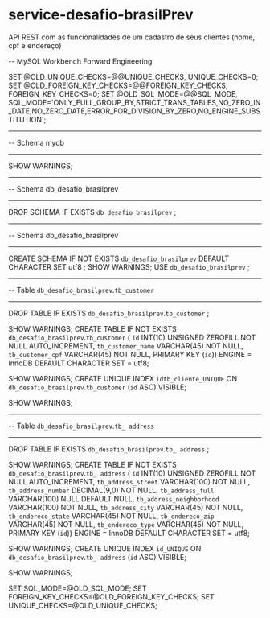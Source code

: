 # service-desafio-brasilPrev
API REST com as funcionalidades de um cadastro de seus clientes (nome, cpf e endereço)




-- MySQL Workbench Forward Engineering

SET @OLD_UNIQUE_CHECKS=@@UNIQUE_CHECKS, UNIQUE_CHECKS=0;
SET @OLD_FOREIGN_KEY_CHECKS=@@FOREIGN_KEY_CHECKS, FOREIGN_KEY_CHECKS=0;
SET @OLD_SQL_MODE=@@SQL_MODE, SQL_MODE='ONLY_FULL_GROUP_BY,STRICT_TRANS_TABLES,NO_ZERO_IN_DATE,NO_ZERO_DATE,ERROR_FOR_DIVISION_BY_ZERO,NO_ENGINE_SUBSTITUTION';

-- -----------------------------------------------------
-- Schema mydb
-- -----------------------------------------------------
SHOW WARNINGS;
-- -----------------------------------------------------
-- Schema db_desafio_brasilprev
-- -----------------------------------------------------
DROP SCHEMA IF EXISTS `db_desafio_brasilprev` ;

-- -----------------------------------------------------
-- Schema db_desafio_brasilprev
-- -----------------------------------------------------
CREATE SCHEMA IF NOT EXISTS `db_desafio_brasilprev` DEFAULT CHARACTER SET utf8 ;
SHOW WARNINGS;
USE `db_desafio_brasilprev` ;

-- -----------------------------------------------------
-- Table `db_desafio_brasilprev`.`tb_customer`
-- -----------------------------------------------------
DROP TABLE IF EXISTS `db_desafio_brasilprev`.`tb_customer` ;

SHOW WARNINGS;
CREATE TABLE IF NOT EXISTS `db_desafio_brasilprev`.`tb_customer` (
  `id` INT(10) UNSIGNED ZEROFILL NOT NULL AUTO_INCREMENT,
  `tb_customer_name` VARCHAR(45) NOT NULL,
  `tb_customer_cpf` VARCHAR(45) NOT NULL,
  PRIMARY KEY (`id`))
ENGINE = InnoDB
DEFAULT CHARACTER SET = utf8;

SHOW WARNINGS;
CREATE UNIQUE INDEX `idtb_cliente_UNIQUE` ON `db_desafio_brasilprev`.`tb_customer` (`id` ASC) VISIBLE;

SHOW WARNINGS;

-- -----------------------------------------------------
-- Table `db_desafio_brasilprev`.`tb_ address`
-- -----------------------------------------------------
DROP TABLE IF EXISTS `db_desafio_brasilprev`.`tb_ address` ;

SHOW WARNINGS;
CREATE TABLE IF NOT EXISTS `db_desafio_brasilprev`.`tb_ address` (
  `id` INT(10) UNSIGNED ZEROFILL NOT NULL AUTO_INCREMENT,
  `tb_address_street` VARCHAR(100) NOT NULL,
  `tb_address_number` DECIMAL(9,0) NOT NULL,
  `tb_address_full` VARCHAR(100) NULL DEFAULT NULL,
  `tb_address_neighborhood` VARCHAR(100) NOT NULL,
  `tb_address_city` VARCHAR(45) NOT NULL,
  `tb_endereco_state` VARCHAR(45) NOT NULL,
  `tb_endereco_zip` VARCHAR(45) NOT NULL,
  `tb_endereco_type` VARCHAR(45) NOT NULL,
  PRIMARY KEY (`id`))
ENGINE = InnoDB
DEFAULT CHARACTER SET = utf8;

SHOW WARNINGS;
CREATE UNIQUE INDEX `id_UNIQUE` ON `db_desafio_brasilprev`.`tb_ address` (`id` ASC) VISIBLE;

SHOW WARNINGS;

SET SQL_MODE=@OLD_SQL_MODE;
SET FOREIGN_KEY_CHECKS=@OLD_FOREIGN_KEY_CHECKS;
SET UNIQUE_CHECKS=@OLD_UNIQUE_CHECKS;

